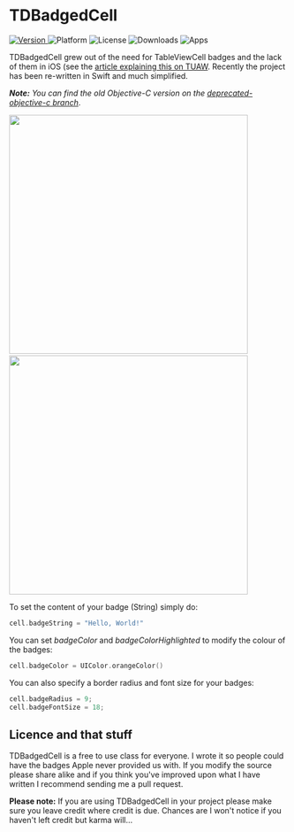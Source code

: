 # TDBadgedCell
[![Version](https://img.shields.io/cocoapods/v/TDBadgedCell.svg) ](http://cocoapods.org/pods/TDBadgedCell/)
![Platform](https://img.shields.io/cocoapods/p/TDBadgedCell.svg)
![License](https://img.shields.io/cocoapods/l/AFNetworking.svg)
![Downloads](https://img.shields.io/cocoapods/dt/TDBadgedCell.svg)
![Apps](https://img.shields.io/cocoapods/at/TDBadgedCell.svg)

TDBadgedCell grew out of the need for TableViewCell badges and the lack of them in iOS (see the [article explaining this on TUAW](http://www.tuaw.com/2010/01/07/iphone-devsugar-simple-table-badges/). Recently the project has been re-written in Swift and much simplified.

***Note:*** *You can find the old Objective-C version on the [deprecated-objective-c branch](https://github.com/tmdvs/TDBadgedCell/tree/deprecated-objective-c)*.

<img src="http://up.tmdvs.me/j2a9/d" width="432">&nbsp;
<img src="http://up.tmdvs.me/j23l/d" width="432">

To set the content of your badge (String) simply do:

```Swift
cell.badgeString = "Hello, World!"
```

You can set _badgeColor_ and _badgeColorHighlighted_ to modify the colour of the badges:

```Swift
cell.badgeColor = UIColor.orangeColor()
```

You can also specify a border radius and font size for your badges:

```Swift
cell.badgeRadius = 9;
cell.badgeFontSize = 18;
```

## Licence and that stuff
TDBadgedCell is a free to use class for everyone. I wrote it so people could have the badges Apple never provided us with. If you modify the source please share alike and if you think you've improved upon what I have written I recommend sending me a pull request.

**Please note:** If you are using TDBadgedCell in your project please make sure you leave credit where credit is due. Chances are I won't notice if you haven't left credit but karma will…
